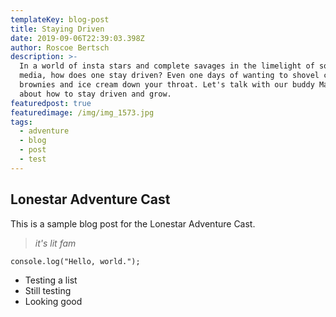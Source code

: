 ```yaml
---
templateKey: blog-post
title: Staying Driven
date: 2019-09-06T22:39:03.398Z
author: Roscoe Bertsch
description: >-
  In a world of insta stars and complete savages in the limelight of social
  media, how does one stay driven? Even one days of wanting to shovel cosmic
  brownies and ice cream down your throat. Let's talk with our buddy Mark Shatz
  about how to stay driven and grow.
featuredpost: true
featuredimage: /img/img_1573.jpg
tags:
  - adventure
  - blog
  - post
  - test
---
```


## Lonestar Adventure Cast

This is a sample blog post for the Lonestar Adventure Cast.

> _it's lit fam_

```
console.log("Hello, world.");
```

- Testing a list
- Still testing
- Looking good
